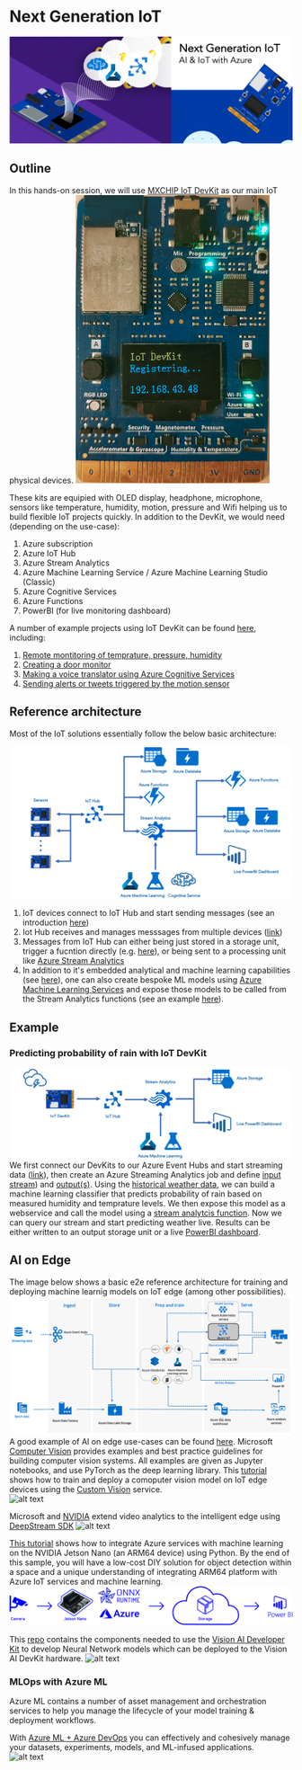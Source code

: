 # Next Generation IoT 

![alt text](https://github.com/mozamani/nextgeniot/blob/master/files/logo.png) <!-- .element height="10%" width="12%" -->

## Outline
In this hands-on session, we will use [MXCHIP IoT DevKit](https://microsoft.github.io/azure-iot-developer-kit/) as our main IoT physical devices. 
![alt text](https://github.com/mozamani/nextgeniot/blob/master/files/MXChip.png) <!-- .element height="10%" width="12%" -->

These kits are equipied with OLED display, headphone, microphone, sensors like temperature, humidity, motion, pressure and Wifi helping us to build flexible IoT projects quickly. In addition to the DevKit, we would need (depending on the use-case):<br>

1) Azure subscription
2) Azure IoT Hub 
3) Azure Stream Analytics 
4) Azure Machine Learning Service / Azure Machine Learning Studio (Classic)
5) Azure Cognitive Services
6) Azure Functions 
7) PowerBI (for live monitoring dashboard) 

A number of example projects using IoT DevKit can be found [here](https://microsoft.github.io/azure-iot-developer-kit/docs/projects/), including: 
1) [Remote montitoring of temprature, pressure, humidity](https://docs.microsoft.com/en-us/azure/iot-accelerators/iot-accelerators-arduino-iot-devkit-az3166-devkit-remote-monitoring-v2)<br>
2) [Creating a door monitor](https://docs.microsoft.com/en-us/azure/iot-hub/iot-hub-arduino-iot-devkit-az3166-door-monitor)<br>
3) [Making a voice translator using Azure Cognitive Services](https://docs.microsoft.com/en-us/samples/azure-samples/mxchip-iot-devkit-translator/sample/)<br>
4) [Sending alerts or tweets triggered by the motion sensor](https://docs.microsoft.com/en-us/azure/iot-hub/iot-hub-arduino-iot-devkit-az3166-translator)<br>

## Reference architecture
Most of the IoT solutions essentially follow the below basic architecture:

![alt text](https://github.com/mozamani/nextgeniot/blob/master/files/ref_arch.png) <!-- .element height="10%" width="12%" -->

1) IoT devices connect to IoT Hub and start sending messages (see an introduction [here](https://docs.microsoft.com/en-us/azure/iot-hub/iot-hub-arduino-iot-devkit-az3166-get-started)) 
2) Iot Hub receives and manages messsages from multiple devices ([link](https://docs.microsoft.com/en-us/azure/iot-hub/))
3) Messages from IoT Hub can either being just stored in a storage unit, trigger a fucntion directly (e.g. [here](https://docs.microsoft.com/en-us/azure/iot-hub/iot-hub-arduino-iot-devkit-az3166-door-monitor)), or being sent to a processing unit like [Azure Stream Analytics](https://docs.microsoft.com/en-us/azure/stream-analytics/)
4) In addition to it's embedded analytical and machine learning capabilities (see [here](https://docs.microsoft.com/en-us/azure/stream-analytics/stream-analytics-machine-learning-anomaly-detection)), one can also create bespoke ML models using [Azure Machine Learning Services](https://docs.microsoft.com/en-us/azure/machine-learning/) and expose those models to be called from the Stream Analytics functions (see an example [here](https://docs.microsoft.com/en-us/azure/stream-analytics/stream-analytics-machine-learning-integration-tutorial)).

## Example
### Predicting probability of rain with IoT DevKit
![alt text](https://github.com/mozamani/nextgeniot/blob/master/files/weather_arch.png) <!-- .element height="10%" width="12%" -->
We first connect our DevKits to our Azure Event Hubs and start streaming data ([link](https://docs.microsoft.com/en-us/azure/iot-hub/iot-hub-arduino-iot-devkit-az3166-get-started)), then create an Azure Streaming Analytics job and define [input stream](https://docs.microsoft.com/en-us/azure/iot-hub/iot-hub-arduino-iot-devkit-az3166-get-started)) and [output(s)](). Using the [historical weather data](), we can build a machine learning classifier that predicts probability of rain based on measured humidity and temprature levels. We then expose this model as a webservice and call the model using a [stream analytcis function](). Now we can query our stream and start predicting weather live. Results can be either written to an output storage unit or a live [PowerBI dashboard]().   


## AI on Edge
The image below shows a basic e2e reference architecture for training and deploying machine learnig models on IoT edge (among other possibilities). 
![alt text](https://github.com/mozamani/nextgeniot/blob/master/files/architecture.png)
A good example of AI on edge use-cases can be found [here](https://github.com/microsoft/ComputerVision). Microsoft [Computer Vision](https://github.com/microsoft/ComputerVision) provides examples and best practice guidelines for building computer vision systems. All examples are given as Jupyter notebooks, and use PyTorch as the deep learning library.
This [tutorial](https://docs.microsoft.com/en-us/azure/iot-edge/tutorial-deploy-custom-vision) shows how to train and deploy a comoputer vision model on IoT edge devices using the [Custom Vision](https://docs.microsoft.com/en-us/azure/cognitive-services/custom-vision-service/home) service. <br>
![alt text](https://docs.microsoft.com/en-us/azure/iot-edge/media/tutorial-deploy-custom-vision/custom-vision-architecture.png)    

Microsoft and [NVIDIA](https://developer.nvidia.com/deepstream-sdk)  extend video analytics to the intelligent edge using [DeepStream SDK](https://azure.microsoft.com/en-us/blog/microsoft-and-nvidia-extend-video-analytics-to-the-intelligent-edge/)
![alt text](https://azurecomcdn.azureedge.net/mediahandler/acomblog/media/Default/blog/e86d2867-40b5-4726-9334-82fb715526f5.jpg)

[This tutorial](https://github.com/Azure-Samples/onnxruntime-iot-edge) shows how to integrate Azure services with machine learning on the NVIDIA Jetson Nano (an ARM64 device) using Python. By the end of this sample, you will have a low-cost DIY solution for object detection within a space and a unique understanding of integrating ARM64 platform with Azure IoT services and machine learning.
![alt text](https://github.com/Azure-Samples/onnxruntime-iot-edge/raw/master/images_for_readme/arch.jpg)

This [repo](https://github.com/Microsoft/vision-ai-developer-kit) contains the components needed to use the [Vision AI Developer Kit](https://azure.github.io/Vision-AI-DevKit-Pages/) to develop Neural Network models which can be deployed to the Vision AI DevKit hardware.
![alt text](https://azure.github.io/Vision-AI-DevKit-Pages/assets/images/Peabody_spec_image.png)


### MLOps with Azure ML
Azure ML contains a number of asset management and orchestration services to help you manage the lifecycle of your model training & deployment workflows.

With [Azure ML + Azure DevOps](https://github.com/Microsoft/MLOps) you can effectively and cohesively manage your datasets, experiments, models, and ML-infused applications.  
![alt text](https://github.com/microsoft/MLOps/raw/master/media/ml-lifecycle.png)



